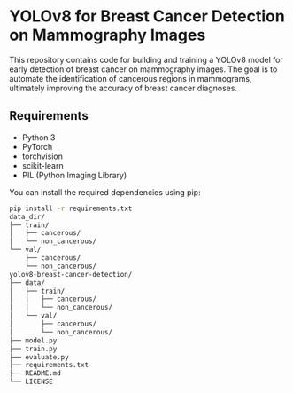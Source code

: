 # YOLOv8 for Breast Cancer Detection on Mammography Images

This repository contains code for building and training a YOLOv8 model for early detection of breast cancer on mammography images. The goal is to automate the identification of cancerous regions in mammograms, ultimately improving the accuracy of breast cancer diagnoses.

## Requirements

- Python 3
- PyTorch
- torchvision
- scikit-learn
- PIL (Python Imaging Library)

You can install the required dependencies using pip:

```bash
pip install -r requirements.txt
data_dir/
├── train/
│   ├── cancerous/
│   └── non_cancerous/
└── val/
    ├── cancerous/
    └── non_cancerous/
yolov8-breast-cancer-detection/
├── data/
│   ├── train/
│   │   ├── cancerous/
│   │   └── non_cancerous/
│   └── val/
│       ├── cancerous/
│       └── non_cancerous/
├── model.py
├── train.py
├── evaluate.py
├── requirements.txt
├── README.md
└── LICENSE
